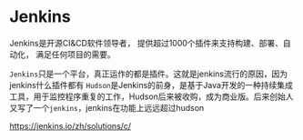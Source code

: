 

# Jenkins

Jenkins是开源CI&CD软件领导者，
提供超过1000个插件来支持构建、部署、自动化，
满足任何项目的需要。

`Jenkins`只是一个平台，真正运作的都是插件。这就是jenkins流行的原因，因为jenkins什么插件都有 
`Hudson`是Jenkins的前身，是基于Java开发的一种持续集成工具，用于监控程序重复的工作，Hudson后来被收购，成为商业版。后来创始人又写了一个`jenkins`，jenkins在功能上远远超过hudson

https://jenkins.io/zh/solutions/c/